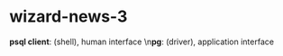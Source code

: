 # wizard-news-3

**psql client**: (shell), human interface
\n**pg**: (driver), application interface
